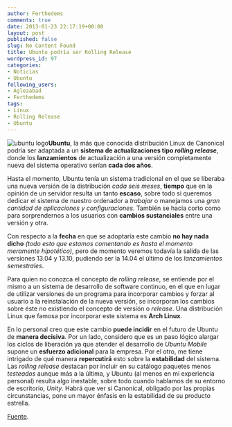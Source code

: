 ```yaml
---
author: Ferthedems
comments: true
date: 2013-01-23 22:17:19+00:00
layout: post
published: false
slug: No Content Found
title: Ubuntu podría ser Rolling Release
wordpress_id: 97
categories:
- Noticias
- Ubuntu
following_users:
- Aglezabad
- Ferthedems
tags:
- Linux
- Rolling Release
- Ubuntu
---
```


![ubuntu logo](http://www.univunix.com/wp-content/uploads/ubuntu-logo.gif)**Ubuntu**, la más que conocida distribución Linux de Canonical podría ser adaptada a un **sistema de actualizaciones tipo _rolling release_**, donde los **lanzamientos** de actualización a una versión completamente nueva del sistema operativo serían **cada dos años**.




Hasta el momento, Ubuntu tenía un sistema tradicional en el que se liberaba una nueva versión de la distribución _cada seis meses_, **tiempo** que en la opinión de un servidor resulta un tanto **escaso**, sobre todo si queremos dedicar el sistema de nuestro ordenador a _trabajar_ o manejamos una _gran cantidad de aplicaciones y configuraciones_. También se hacía corto como para sorprendernos a los usuarios con **cambios sustanciales** entre una versión y otra.




Con respecto a la **fecha** en que se adoptaría este cambio **no hay nada dicho** _(todo esto que estamos comentando es hasta el momento meramente hipotético)_, pero de momento veremos todavía la salida de las versiones 13.04 y 13.10, pudiendo ser la 14.04 el último de los _lanzamientos semestrales_.




Para quien no conozca el concepto de _rolling release_, se entiende por el mismo a un sistema de desarrollo de software continuo, en el que en lugar de utilizar versiones de un programa para incorporar cambios y forzar al usuario a la reinstalación de la nueva versión, se incorporan los cambios sobre éste no existiendo el concepto de versión o _release_. Una distribución Linux que famosa por incorporar este sistema es **Arch Linux**.




En lo personal creo que este cambio **puede incidir** en el futuro de Ubuntu de **manera decisiva**. Por un lado, considero que es un paso lógico alargar los ciclos de liberación ya que atender el desarrollo de _Ubuntu Mobile_ supone un **esfuerzo adicional** para la empresa. Por el otro, me tiene intrigado de qué manera **repercutirá** esto sobre la **estabilidad** del sistema. Las _rolling release_ destacan por incluir en su catálogo paquetes menos _testeados_ aunque más a la última, y Ubuntu (al menos en mi experiencia personal) resulta algo inestable, sobre todo cuando hablamos de su entorno de escritorio, _Unity_. Habrá que ver si Canonical, obligado por las propias circunstancias, pone un mayor énfasis en la estabilidad de su producto estrella.


[Fuente](http://arstechnica.com/information-technology/2013/01/ubuntu-considers-huge-change-that-would-end-traditional-release-cycle/?utm_medium=referral&utm_source=pulsenews).
